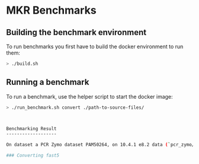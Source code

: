 MKR Benchmarks
==============

Building the benchmark environment
----------------------------------

To run benchmarks you first have to build the docker environment to run them:

```bash
> ./build.sh
```


Running a benchmark
-------------------

To run a benchmark, use the helper script to start the docker image:

```bash
> ./run_benchmark.sh convert ./path-to-source-files/



Benchmarking Result
-------------------

On dataset a PCR Zymo dataset PAM50264, on 10.4.1 e8.2 data (`pcr_zymo/20220419_1706_2E_PAM50264_3c6f33f1`):

### Converting fast5
